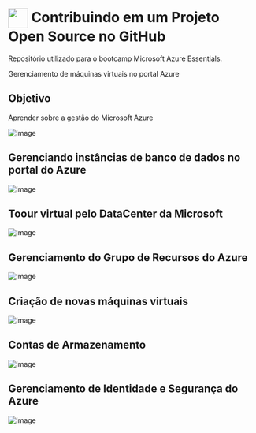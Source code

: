 <h1>
    <a href="https://www.dio.me/">
     <img align="center" width="40px" src="https://hermes.digitalinnovation.one/assets/diome/logo-minimized.png"></a>
    <span> Contribuindo em um Projeto Open Source no GitHub</span>
</h1>

Repositório utilizado para o bootcamp  Microsoft Azure Essentials.

Gerenciamento de máquinas virtuais no portal Azure

## Objetivo
Aprender sobre a gestão do Microsoft Azure

![image](https://github.com/user-attachments/assets/eab29d1a-fd4a-4d3d-8177-d1b16d5e5a25)

## Gerenciando instâncias de banco de dados no portal do Azure

![image](https://github.com/user-attachments/assets/1a26f6cc-c119-46a2-b616-9fc9ae031493)

## Toour virtual pelo DataCenter da Microsoft

![image](https://github.com/user-attachments/assets/2ce35c49-020b-495b-91b3-618e16c8c6d9)

## Gerenciamento do Grupo de Recursos do Azure

![image](https://github.com/user-attachments/assets/93a16ebf-209b-4e9b-920f-463aec4b4c17)

## Criação de novas máquinas virtuais

![image](https://github.com/user-attachments/assets/a538bb77-7518-4278-821b-87aec7dc8cc2)

## Contas de Armazenamento

![image](https://github.com/user-attachments/assets/174f2e90-ef1b-4d46-887f-e4c098c5e909)

## Gerenciamento de Identidade e Segurança do Azure

![image](https://github.com/user-attachments/assets/9e27bb17-68ae-4162-83a1-77cb776078ba)
